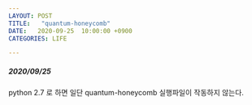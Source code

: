 ```yaml
---
LAYOUT: POST
TITLE:   "quantum-honeycomb"
DATE:   2020-09-25  10:00:00 +0900
CATEGORIES: LIFE

---
```




#####  2020/09/25


python 2.7 로 하면 일단 quantum-honeycomb 실행파일이 작동하지 않는다.


